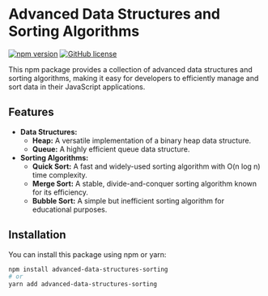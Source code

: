 # Advanced Data Structures and Sorting Algorithms

[![npm version](https://badge.fury.io/js/advanced-data-structures-sorting.svg)](https://badge.fury.io/js/advanced-data-structures-sorting)
[![GitHub license](https://img.shields.io/badge/license-MIT-blue.svg)](https://github.com/yourusername/advanced-data-structures-sorting/blob/main/LICENSE)

This npm package provides a collection of advanced data structures and sorting algorithms, making it easy for developers to efficiently manage and sort data in their JavaScript applications.

## Features

- **Data Structures:**
  - **Heap:** A versatile implementation of a binary heap data structure.
  - **Queue:** A highly efficient queue data structure.
- **Sorting Algorithms:**
  - **Quick Sort:** A fast and widely-used sorting algorithm with O(n log n) time complexity.
  - **Merge Sort:** A stable, divide-and-conquer sorting algorithm known for its efficiency.
  - **Bubble Sort:** A simple but inefficient sorting algorithm for educational purposes.

## Installation

You can install this package using npm or yarn:

```bash
npm install advanced-data-structures-sorting
# or
yarn add advanced-data-structures-sorting
```
